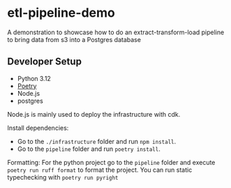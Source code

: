 # etl-pipeline-demo
A demonstration to showcase how to do an extract-transform-load pipeline to bring data from s3 into a Postgres database

## Developer Setup

- Python 3.12
- [Poetry](https://python-poetry.org/)
- Node.js
- postgres

Node.js is mainly used to deploy the infrastructure with cdk.

Install dependencies:

- Go to the `./infrastructure` folder and run `npm install`.
- Go to the `pipeline` folder and run `poetry install`.

Formatting:
For the python project go to the `pipeline` folder and execute 
```poetry run ruff format```
to format the project. You can run static typechecking with
```poetry run pyright```
